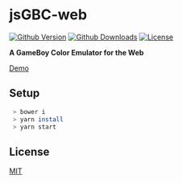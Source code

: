 # jsGBC-web

[![Github Version][gh-image]][gh-url]
[![Github Downloads][gh-downloads-image]][gh-downloads-url]
[![License][license-image]][license-url]

**A GameBoy Color Emulator for the Web**

[Demo](https://ardean.github.io/jsGBC-web/)

## Setup

```bash
 > bower i
 > yarn install
 > yarn start
```

## License

[MIT](LICENSE.md)

[gh-image]: https://img.shields.io/github/release/ardean/jsGBC-web.svg
[gh-url]: https://github.com/ardean/jsGBC-web
[gh-downloads-image]: https://img.shields.io/github/downloads/ardean/jsGBC-web/total.svg
[gh-downloads-url]: https://github.com/ardean/jsGBC-web
[license-image]: https://img.shields.io/npm/l/jsgbc.svg
[license-url]: LICENSE.md

